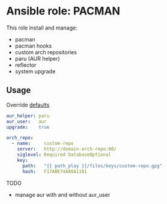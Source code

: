 # Ansible role: PACMAN

This role install and manage:
 - pacman
 - pacman hooks
 - custom arch repositories
 - paru (AUR helper)
 - reflector
 - system upgrade

## Usage
Override [defaults](https://github.com/lunics/ansible_role_pacman/tree/main/defaults/main)
```yaml
aur_helper: paru
aur_user:   aur
upgrade:    true

arch_repo:
  - name:     custom-repo
    server:   http://domain-arch-repo:80/
    siglevel: Required DatabaseOptional
    key:
      path:   "{{ path_play }}/files/keys/custom-repo.gpg"
      hash:   F17ABE74A88A1101
```
TODO
- manage aur with and without aur_user
